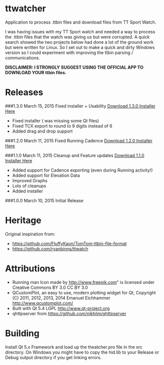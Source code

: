 # ttwatcher

Application to process .ttbin files and download files from TT Sport Watch. 

I was having issues with my TT Sport watch and needed a way to process the .ttbin 
files that the watch was giving us but were corrupted. A quick search showed the 
two projects below had done a lot of the ground work but were written 
for Linux. So I set out to make a quick and dirty Windows version so I could 
experiment with improving the ttbin parsing / communications.

**DISCLAIMER: I STRONGLY SUGGEST USING THE OFFICIAL APP TO DOWNLOAD YOUR ttbin 
files.**

# Releases

###1.3.0 March 15, 2015 Fixed installer + Usability
[Download 1.3.0 Installer Here](https://github.com/altera2015/ttwatcher/releases/download/v1.3.0/TTWatcherSetup_x86_1.3.0.0.exe)
* Fixed installer ( was missing some Qt files)
* Fixed TCX export to round to 9 digits instead of 6
* Added drag and drop support

###1.2.0 March 11, 2015 Fixed Running Cadence
[Download 1.2.0 Installer Here](https://github.com/altera2015/ttwatcher/releases/download/v1.2.0/TTWatcherSetup_x86_1.2.0.0.exe)

###1.1.0 March 11, 2015 Cleanup and Feature updates
[Download 1.1.0 Installer Here](https://github.com/altera2015/ttwatcher/releases/download/v1.1.0/TTWatcherSetup_x86_1.1.0.0.exe)

* Added support for Cadence exporting (even during Running activity!)
* Added support for Elevation Data
* Improved Graphs
* Lots of cleanups
* Added installer

###1.0.0 March 10, 2015 Initial Release

# Heritage

Original inspiration from:

* https://github.com/FluffyKaon/TomTom-ttbin-file-format
* https://github.com/ryanbinns/ttwatch

# Attributions

* Running man Icon made by http://www.freepik.com" is licensed under Creative Commons BY 3.0 CC BY 3.0
* QCustomPlot, an easy to use, modern plotting widget for Qt, Copyright (C) 2011, 2012, 2013, 2014 Emanuel Eichhammer http://www.qcustomplot.com/
* Built with Qt 5.4 LGPL http://www.qt-project.org
* qhttpserver from https://github.com/nikhilm/qhttpserver

# Building

Install Qt 5.x Framework and load up the ttwatcher.pro file in the src directory. On Windows you might have to copy the hid.lib to your Release or Debug output directory if you get linking errors.
